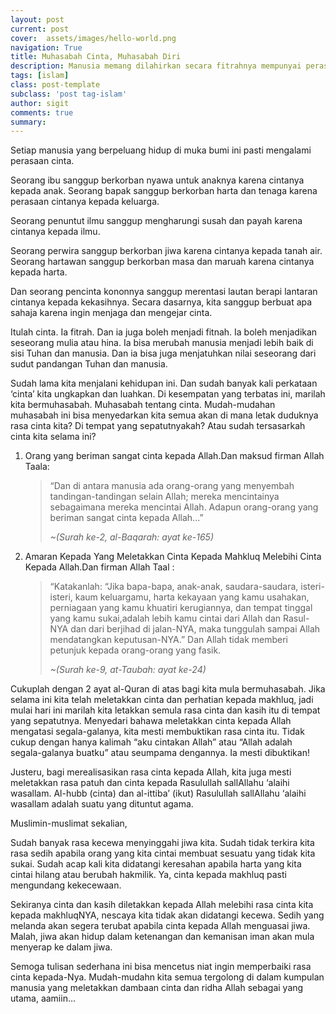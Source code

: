 ```yaml
---
layout: post
current: post
cover:  assets/images/hello-world.png
navigation: True
title: Muhasabah Cinta, Muhasabah Diri
description: Manusia memang dilahirkan secara fitrahnya mempunyai perasaan cinta.
tags: [islam]
class: post-template
subclass: 'post tag-islam'
author: sigit
comments: true
summary: 
---
```


Setiap manusia yang berpeluang hidup di muka bumi ini pasti mengalami perasaan cinta.

Seorang ibu sanggup berkorban nyawa untuk anaknya karena cintanya kepada anak. Seorang bapak sanggup berkorban harta dan tenaga karena perasaan cintanya kepada keluarga.

Seorang penuntut ilmu sanggup mengharungi susah dan payah karena cintanya kepada ilmu.

Seorang perwira sanggup berkorban jiwa karena cintanya kepada tanah air.  Seorang hartawan sanggup berkorban masa dan maruah karena cintanya kepada harta.

Dan seorang pencinta kononnya sanggup merentasi lautan berapi lantaran cintanya kepada kekasihnya. Secara dasarnya, kita sanggup berbuat apa sahaja karena ingin menjaga dan mengejar cinta.

Itulah cinta.  Ia fitrah.  Dan ia juga boleh menjadi fitnah. Ia boleh menjadikan seseorang mulia atau hina.  Ia bisa merubah manusia menjadi lebih baik di sisi Tuhan dan manusia.  Dan ia bisa juga menjatuhkan nilai seseorang dari sudut pandangan Tuhan dan manusia.

Sudah lama kita menjalani kehidupan ini.  Dan sudah banyak kali perkataan ‘cinta’ kita ungkapkan dan luahkan.  Di kesempatan yang terbatas ini, marilah kita bermuhasabah.  Muhasabah tentang cinta.  Mudah-mudahan muhasabah ini bisa menyedarkan kita semua akan di mana letak duduknya rasa cinta kita?  Di tempat yang sepatutnyakah?  Atau sudah tersasarkah cinta kita selama ini?

1. Orang yang beriman sangat cinta kepada Allah.Dan maksud firman Allah Taala:

	> “Dan di antara manusia ada orang-orang yang menyembah tandingan-tandingan selain Allah; mereka mencintainya sebagaimana mereka mencintai Allah.  Adapun orang-orang yang beriman sangat cinta kepada Allah...”
	>
	> *~(Surah ke-2, al-Baqarah: ayat ke-165)*

2. Amaran Kepada Yang Meletakkan Cinta Kepada Mahkluq Melebihi Cinta Kepada Allah.Dan firman Allah Taal :

	> “Katakanlah:  “Jika bapa-bapa, anak-anak, saudara-saudara, isteri-isteri, kaum keluargamu, harta kekayaan yang kamu usahakan, perniagaan yang kamu khuatiri kerugiannya, dan tempat tinggal yang kamu sukai,adalah lebih kamu cintai dari Allah dan Rasul-NYA dan dari berjihad di jalan-NYA, maka tunggulah sampai Allah mendatangkan keputusan-NYA.”  Dan Allah tidak memberi petunjuk kepada orang-orang yang fasik.
	>
	> *~(Surah ke-9, at-Taubah: ayat ke-24)*

Cukuplah dengan 2 ayat al-Quran di atas bagi kita mula bermuhasabah.  Jika selama ini kita telah meletakkan cinta dan perhatian kepada makhluq, jadi mulai hari ini marilah kita letakkan semula rasa cinta dan kasih itu di tempat yang sepatutnya.  Menyedari bahawa meletakkan cinta kepada Allah mengatasi segala-galanya, kita mesti membuktikan rasa cinta itu.  Tidak cukup dengan hanya kalimah “aku cintakan Allah” atau “Allah adalah segala-galanya buatku” atau seumpama dengannya.  Ia mesti dibuktikan!

Justeru, bagi merealisasikan rasa cinta kepada Allah, kita juga mesti meletakkan rasa patuh dan cinta kepada Rasulullah sallAllahu ‘alaihi wasallam.  Al-hubb (cinta) dan al-ittiba’ (ikut) Rasulullah sallAllahu ‘alaihi wasallam adalah suatu yang dituntut agama.

Muslimin-muslimat sekalian,

Sudah banyak rasa kecewa menyinggahi jiwa kita.  Sudah tidak terkira kita rasa sedih apabila orang yang kita cintai membuat sesuatu yang tidak kita sukai.  Sudah acap kali kita didatangi keresahan apabila harta yang kita cintai hilang atau berubah hakmilik.  Ya, cinta kepada makhluq pasti mengundang kekecewaan.

Sekiranya cinta dan kasih diletakkan kepada Allah melebihi rasa cinta kita kepada makhluqNYA, nescaya kita tidak akan didatangi kecewa.  Sedih yang melanda akan segera terubat apabila cinta kepada Allah menguasai jiwa.  Malah, jiwa akan hidup dalam ketenangan dan kemanisan iman akan mula menyerap ke dalam jiwa.

Semoga tulisan sederhana ini bisa mencetus niat ingin memperbaiki rasa cinta kepada-Nya. Mudah-mudahn kita semua tergolong di dalam kumpulan manusia yang meletakkan dambaan cinta dan ridha Allah sebagai yang utama, aamiin…
